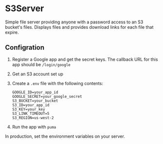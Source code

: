 # S3Server

Simple file server providing anyone with a password access to an S3 bucket's files. 
Displays files and provides download links for each file that expire.


## Configration

1. Register a Google app and get the secret keys. The callback URL for this app should be `/login/google`
2. Get an S3 account set up
3. Create a `.env` file with the following contents:

    ```
    GOOGLE_ID=your_app_id
    GOOGLE_SECRET=your_google_secret
    S3_BUCKET=your_bucket
    S3_ID=your_app_id
    S3_KEY=your_key
    S3_LINK_TIMEOUT=5
    S3_REGION=us-west-2
    ```

4. Run the app with `puma`


In production, set the environment variables on your server.
